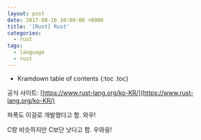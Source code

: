 ```yaml
---
layout: post
date: 2017-08-16 10:09:00 +0900
title: '[Rust] Rust'
categories:
  - rust
tags:
  - language
  - rust
---
```


* Kramdown table of contents
{:toc .toc}

공식 사이트: [https://www.rust-lang.org/ko-KR/](https://www.rust-lang.org/ko-KR/)

파폭도 이걸로 개발했다고 함. 와우!

C랑 비슷하지만 C보단 낫다고 함. 우와웅!
